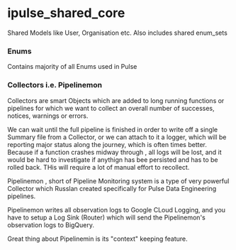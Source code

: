 # ipulse_shared_core
Shared Models like User, Organisation etc. Also includes shared enum_sets


### Enums 

Contains majority of all Enums used in Pulse



### Collectors i.e. Pipelinemon

Collectors are smart Objects which are added to long running functions or pipelines for which we want to collect an overall number of successes, notices, warnings or errors. 

We can wait until the full pipeline is finished in order to write off a single Summary file from a Collector, or we can attach to it a logger, which will be reporting major status along the journey, which is often times better. Because if a function crashes midway through , all logs will be lost, and it would be hard to investigate if anythign has bee persisted and has to be rolled back. THis will require a lot of manual effort to recollect.

Pipelinemon , short of Pipeline Monitoring system is a type of very powerful Collector which Russlan created specifically for Pulse Data Engineering pipelines.

Pipelinemon writes all observation logs to Google CLoud Logging, and you have to setup a Log Sink (Router) which will send the Pipelinemon's observation logs to BigQuery. 

Great thing about Pipelinemin is its "context" keeping feature.